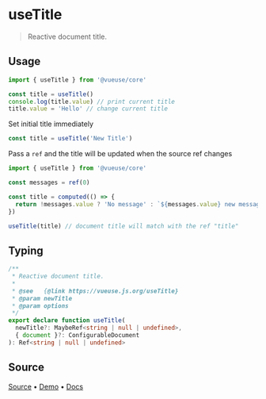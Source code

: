 <!--DEMO_STARTS-->
<script setup>
import Demo from './demo.vue'
</script>
<DemoContainer><Demo/></DemoContainer>
<!--DEMO_ENDS-->

<!--HEAD_STARTS--><!--HEAD_ENDS-->


# useTitle

> Reactive document title.

## Usage

```js
import { useTitle } from '@vueuse/core'

const title = useTitle()
console.log(title.value) // print current title
title.value = 'Hello' // change current title
```

Set initial title immediately

```js
const title = useTitle('New Title')
```

Pass a `ref` and the title will be updated when the source ref changes

```js
import { useTitle } from '@vueuse/core'

const messages = ref(0)

const title = computed(() => {
  return !messages.value ? 'No message' : `${messages.value} new messages`
})

useTitle(title) // document title will match with the ref "title"
```


<!--FOOTER_STARTS-->
## Typing

```typescript
/**
 * Reactive document title.
 *
 * @see   {@link https://vueuse.js.org/useTitle}
 * @param newTitle
 * @param options
 */
export declare function useTitle(
  newTitle?: MaybeRef<string | null | undefined>,
  { document }?: ConfigurableDocument
): Ref<string | null | undefined>
```

## Source

[Source](https://github.com/antfu/vueuse/blob/master/packages/core/useTitle/index.ts) • [Demo](https://github.com/antfu/vueuse/blob/master/packages/core/useTitle/demo.vue) • [Docs](https://github.com/antfu/vueuse/blob/master/packages/core/useTitle/index.md)


<!--FOOTER_ENDS-->